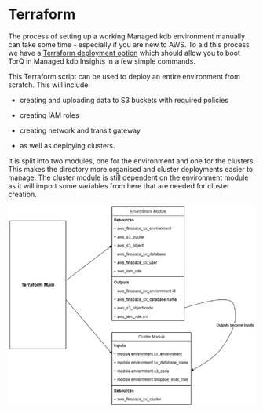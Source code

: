 Terraform
===============

The process of setting up a working Managed kdb environment manually can take some time - especially if you are new to AWS. To aid this process we have a [Terraform deployment option](https://dataintellecttech.github.io/TorQ-Amazon-FinSpace-Starter-Pack/terraformdeloyment/) which should allow you to boot TorQ in Managed kdb Insights in a few simple commands. 

This Terraform script can be used to deploy an entire environment from scratch. This will include:

- creating and uploading data to S3 buckets with required policies

- creating IAM roles

- creating network and transit gateway

- as well as deploying clusters.

It is split into two modules, one for the environment and one for the clusters. This makes the directory more organised and cluster deployments easier to manage. The cluster module is still dependent on the environment module as it will import some variables from here that are needed for cluster creation.

![Terraform Module Diagram](graphics\terraform_modules.png)